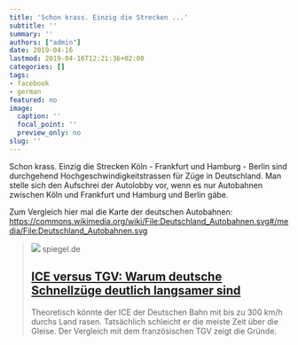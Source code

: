 ```yaml
---
title: 'Schon krass. Einzig die Strecken ...'
subtitle: ''
summary: ''
authors: ["admin"]
date: 2019-04-16
lastmod: 2019-04-16T12:21:36+02:00
categories: []
tags:
- facebook
- german
featured: no
image:
  caption: ''
  focal_point: ''
  preview_only: no
slug: ''
---
```

Schon krass. Einzig die Strecken Köln - Frankfurt und Hamburg - Berlin sind durchgehend Hochgeschwindigkeitstrassen für Züge in Deutschland. Man stelle sich den Aufschrei der Autolobby vor, wenn es nur Autobahnen zwischen Köln und Frankfurt und Hamburg und Berlin gäbe. 

Zum Vergleich hier mal die Karte der deutschen Autobahnen: https://commons.wikimedia.org/wiki/File:Deutschland_Autobahnen.svg#/media/File:Deutschland_Autobahnen.svg
> [![](https://cdn.prod.www.spiegel.de/images/05e2ccaf-0001-0004-0000-000001416603_w1280_r1.77_fpx68.15_fpy49.98.jpg)](https://www.spiegel.de/reise/deutschland/ice-versus-tgv-warum-deutsche-schnellzuege-deutlich-langsamer-sind-a-1259209.html)
> spiegel.de
> ## [ICE versus TGV: Warum deutsche Schnellzüge deutlich langsamer sind](https://www.spiegel.de/reise/deutschland/ice-versus-tgv-warum-deutsche-schnellzuege-deutlich-langsamer-sind-a-1259209.html)
>
>Theoretisch könnte der ICE der Deutschen Bahn mit bis zu 300 km/h durchs Land rasen. Tatsächlich schleicht er die meiste Zeit über die Gleise. Der Vergleich mit dem französischen TGV zeigt die Gründe.


